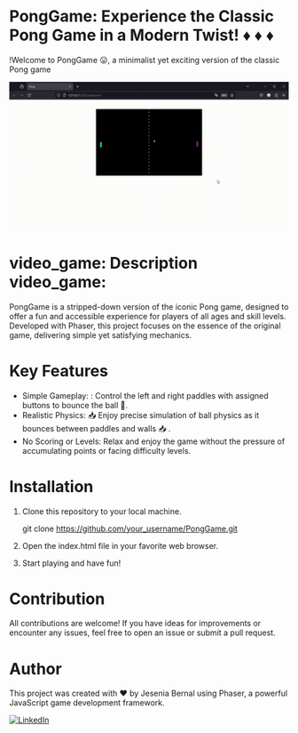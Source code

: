 # PongGame: Experience the Classic Pong Game in a Modern Twist! :diamonds: :diamonds: :diamonds:


!Welcome to PongGame :stuck_out_tongue:, a minimalist yet exciting version of the classic Pong game 

![Pong](assets/GifPong.gif)

# video_game: Description video_game:

PongGame is a stripped-down version of the iconic Pong game, designed to offer a fun and accessible experience for players of all ages and skill levels. Developed with Phaser, this project focuses on the essence of the original game, delivering simple yet satisfying mechanics.

# Key Features

- Simple Gameplay: : Control the left and right paddles with assigned buttons to bounce the ball :red_circle:.
- Realistic Physics: :inbox_tray: Enjoy precise simulation of ball physics as it bounces between paddles and walls :inbox_tray: .
- No Scoring or Levels: Relax and enjoy the game without the pressure of accumulating points or facing difficulty levels.

# Installation
1. Clone this repository to your local machine.
   
    git clone https://github.com/your_username/PongGame.git

2. Open the index.html file in your favorite web browser.
3. Start playing and have fun!

# Contribution

All contributions are welcome! If you have ideas for improvements or encounter any issues, feel free to open an issue or submit a pull request.

# Author
This project was created with ❤️ by Jesenia Bernal  using Phaser, a powerful JavaScript game development framework.


[![LinkedIn](https://img.shields.io/badge/LinkedIn-0077B5?style=for-the-badge&logo=linkedin&logoColor=white)](https://www.linkedin.com/in/jesenia-bernal-mogollon-9b70b7169?utm_source=share&utm_campaign=share_via&utm_content=profile&utm_medium=android_app)

